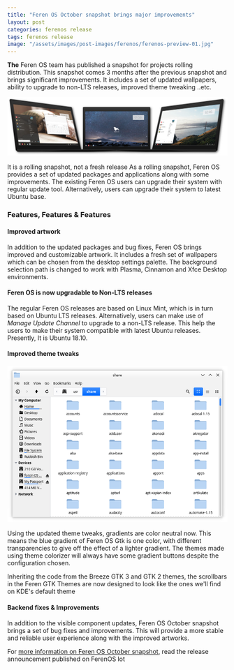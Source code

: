 ```yaml
---
title: "Feren OS October snapshot brings major improvements"
layout: post
categories: ferenos release
tags: ferenos release
image: "/assets/images/post-images/ferenos/ferenos-preview-01.jpg"
---
```


**The** Feren OS team has published a snapshot for projects rolling distribution. This snapshot comes 3 months after the previous snapshot and brings significant improvements. It includes a set of updated wallpapers, ability to upgrade to non-LTS releases, improved theme tweaking ..etc.

![feren os is preview](/assets/images/post-images/ferenos/ferenos-preview-01.jpg)

It is a rolling snapshot, not a fresh release
As a rolling snapshot, Feren OS provides a set of updated packages and applications along with some improvements. The existing Feren OS users can upgrade their system with regular update tool. Alternatively, users can upgrade their system to latest Ubuntu base.

### Features, Features & Features

#### Improved artwork
In addition to the updated packages and bug fixes, Feren OS brings improved and customizable artwork. It includes a fresh set of wallpapers which can be chosen from the desktop settings palette. The background selection path is changed to work with Plasma, Cinnamon and Xfce Desktop environments.

#### Feren OS is now upgradable to Non-LTS releases
The regular Feren OS releases are based on Linux Mint, which is in turn based on Ubuntu LTS releases. Alternatively, users can make use of *Manage Update Channel* to upgrade to a non-LTS release. This help the users to make their system compatible with latest Ubuntu releases. Presently, It is Ubuntu 18.10.

#### Improved theme tweaks

![Improved Gtk gradient](/assets/images/post-images/ferenos/ferenos-preview-02.png)

Using the updated theme tweaks, gradients are color neutral now. This means the blue gradient of Feren OS Gtk is one color, with different transparencies to give off the effect of a lighter gradient. The themes made using theme colorizer will always have some gradient buttons despite the configuration chosen.

Inheriting the code from the Breeze GTK 3 and GTK 2 themes, the scrollbars in the Feren GTK Themes are now designed to look like the ones we'll find on KDE's default theme

#### Backend fixes & Improvements
In addition to the visible component updates, Feren OS October snapshot brings a set of bug fixes and improvements. This will provide a more stable and reliable user experience along with the improved artworks.

For [more information on Feren OS October snapshot](https://ferenos.weebly.com/blog/a-new-snapshot-is-here-bridging-the-way-to-a-seamless-transition-to-the-future-feren-os), read the release announcement published on FerenOS lot



